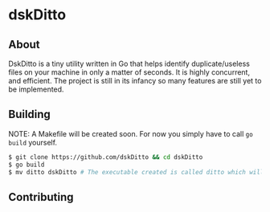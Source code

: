 # dskDitto 

## About

DskDitto is a tiny utility written in Go that helps identify duplicate/useless files on your machine
in only a matter of seconds. It is highly concurrent, and efficient. The project is still in its infancy
so many features are still yet to be implemented. 

## Building

NOTE: A Makefile will be created soon. For now you simply have to call `go build` yourself. 

```bash
$ git clone https://github.com/dskDitto && cd dskDitto
$ go build 
$ mv ditto dskDitto # The executable created is called ditto which will conflict with another macOS utility called ditto. Simply rename it for now.
```

## Contributing




